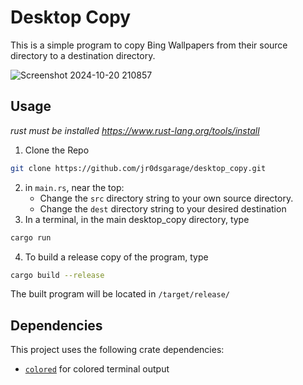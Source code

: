 # Desktop Copy
This is a simple program to copy Bing Wallpapers from their source directory to a destination directory.

![Screenshot 2024-10-20 210857](https://github.com/user-attachments/assets/96aca2b3-441d-4d4b-804f-0cbe23df0b3e)

## Usage
_rust must be installed https://www.rust-lang.org/tools/install_
1. Clone the Repo
```sh 
git clone https://github.com/jr0dsgarage/desktop_copy.git
```
2. in `main.rs`, near the top:
   - Change the `src` directory string to your own source directory.
   - Change the `dest` directory string to your desired destination
3. In a terminal, in the main desktop_copy directory, type
```sh
cargo run
```
4. To build a release copy of the program, type 
```sh
cargo build --release
```
The built program will be located in `/target/release/`

## Dependencies

This project uses the following crate dependencies:

- [`colored`](https://crates.io/crates/colored) for colored terminal output

